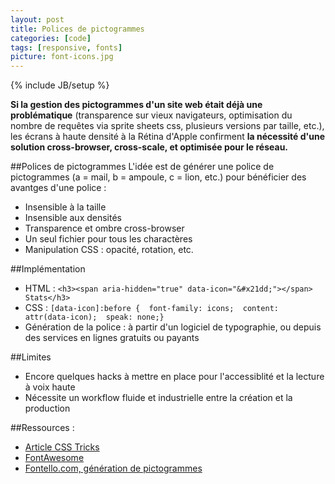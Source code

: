 ```yaml
---
layout: post
title: Polices de pictogrammes
categories: [code]
tags: [responsive, fonts]
picture: font-icons.jpg
---
```

{% include JB/setup %}

**Si la gestion des pictogrammes d'un site web était déjà une problématique** (transparence sur vieux navigateurs, optimisation du nombre de requêtes via sprite sheets css, plusieurs versions par taille, etc.), les écrans à haute densité à la Rétina d'Apple confirment **la nécessité d'une solution cross-browser, cross-scale, et optimisée pour le réseau.**

##Polices de pictogrammes
L'idée est de générer une police de pictogrammes (a = mail, b = ampoule, c = lion, etc.) pour bénéficier des avantges d'une police : 

- Insensible à la taille
- Insensible aux densités
- Transparence et ombre cross-browser
- Un seul fichier pour tous les charactères
- Manipulation CSS : opacité, rotation, etc.

##Implémentation
- HTML : `<h3><span aria-hidden="true" data-icon="&#x21dd;"></span> Stats</h3>`
- CSS : `[data-icon]:before {  font-family: icons;  content: attr(data-icon);  speak: none;}`
- Génération de la police : à partir d'un logiciel de typographie, ou depuis des services en lignes gratuits ou payants

##Limites
- Encore quelques hacks à mettre en place pour l'accessiblité et la lecture à voix haute
- Nécessite un workflow fluide et industrielle entre la création et la production

##Ressources :
- [Article CSS Tricks](http://css-tricks.com/examples/IconFont)
- [FontAwesome](http://fontawesome.io)
- [Fontello.com, génération de pictogrammes](http://fontello.com)